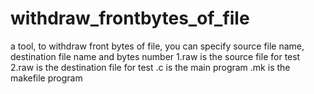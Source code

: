 # withdraw_frontbytes_of_file
a tool, to withdraw front bytes of file, you can specify source file name, destination file name and bytes number
1.raw is the source file for test
2.raw is the destination file for test
.c is the main program
.mk is the makefile program

